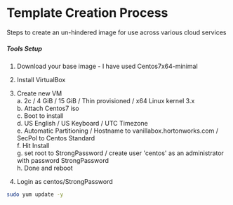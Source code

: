 # Template Creation Process
Steps to create an un-hindered image for use across various cloud services

##### Tools Setup
1.  Download your base image - I have used Centos7x64-minimal
2.  Install VirtualBox
3.  Create new VM  
    a.  2c / 4 GiB / 15 GiB / Thin provisioned / x64 Linux kernel 3.x  
    b. Attach Centos7 iso  
    c. Boot to install  
    d. US English / US Keyboard / UTC Timezone  
    e. Automatic Partitioning / Hostname to vanillabox.hortonworks.com / SecPol to Centos Standard  
    f. Hit Install  
    g. set root to StrongPassword / create user 'centos' as an administrator with password StrongPassword  
    h. Done and reboot

4.  Login as centos/StrongPassword
```bash
sudo yum update -y

```
    